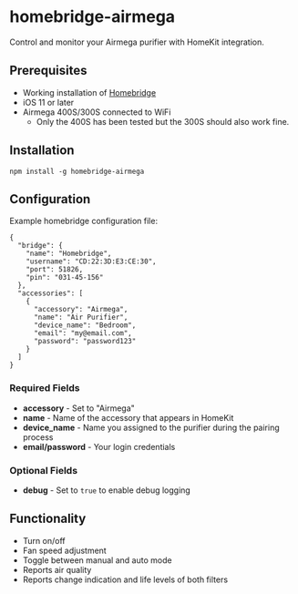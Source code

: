 # homebridge-airmega

Control and monitor your Airmega purifier with HomeKit integration.

## Prerequisites

* Working installation of [Homebridge](https://github.com/nfarina/homebridge)
* iOS 11 or later
* Airmega 400S/300S connected to WiFi
    * Only the 400S has been tested but the 300S should also work fine.

## Installation

```
npm install -g homebridge-airmega
```

## Configuration

Example homebridge configuration file:

```
{
  "bridge": {
    "name": "Homebridge",
    "username": "CD:22:3D:E3:CE:30",
    "port": 51826,
    "pin": "031-45-156"
  },
  "accessories": [
    {
      "accessory": "Airmega",
      "name": "Air Purifier",
      "device_name": "Bedroom",
      "email": "my@email.com",
      "password": "password123"
    }
  ]
}
```

### Required Fields
* **accessory** - Set to "Airmega"
* **name** - Name of the accessory that appears in HomeKit
* **device_name** - Name you assigned to the purifier during the pairing process
* **email/password** - Your login credentials

### Optional Fields
* **debug** - Set to `true` to enable debug logging

## Functionality

* Turn on/off
* Fan speed adjustment
* Toggle between manual and auto mode
* Reports air quality
* Reports change indication and life levels of both filters  
